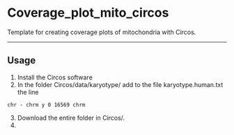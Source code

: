 # Coverage_plot_mito_circos

Template for creating coverage plots of mitochondria with Circos.

---
## Usage

1. Install the Circos software
2. In the folder Circos/data/karyotype/ add to the file karyotype.human.txt the line
  ```
  chr - chrm y 0 16569 chrm
  ```
3. Download the entire folder in Circos/.
4.  
